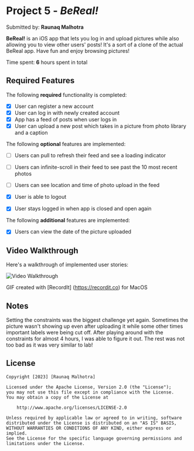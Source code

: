 # Project 5 - *BeReal!*

Submitted by: **Raunaq Malhotra**

**BeReal!** is an iOS app that lets you log in and upload pictures while also allowing you to view other users' posts! It's a sort of a clone of the actual BeReal app. Have fun and enjoy browsing pictures!

Time spent: **6** hours spent in total

## Required Features

The following **required** functionality is completed:

- [x] User can register a new account
- [x] User can log in with newly created account
- [x] App has a feed of posts when user logs in
- [x] User can upload a new post which takes in a picture from photo library and a caption    
 
The following **optional** features are implemented:

- [ ] Users can pull to refresh their feed and see a loading indicator
- [ ] Users can infinite-scroll in their feed to see past the 10 most recent photos
- [ ] Users can see location and time of photo upload in the feed    
- [x] User is able to logout
- [x] User stays logged in when app is closed and open again    


The following **additional** features are implemented:

- [x] Users can view the date of the picture uploaded

## Video Walkthrough

Here's a walkthrough of implemented user stories:

<img src='http://g.recordit.co/ywCkzfUaFy.gif' title='Video Walkthrough' width='' alt='Video Walkthrough' />

<!-- Replace this with whatever GIF tool you used!  -->
GIF created with [RecordIt] (https://recordit.co) for MacOS

## Notes

Setting the constraints was the biggest challenge yet again. Sometimes the picture wasn't showing up even after uploading it while some other times important labels were being cut off. After playing around with the constraints for almost 4 hours, I was able to figure it out. The rest was not too bad as it was very similar to lab!

## License

    Copyright [2023] [Raunaq Malhotra]

    Licensed under the Apache License, Version 2.0 (the "License");
    you may not use this file except in compliance with the License.
    You may obtain a copy of the License at

        http://www.apache.org/licenses/LICENSE-2.0

    Unless required by applicable law or agreed to in writing, software
    distributed under the License is distributed on an "AS IS" BASIS,
    WITHOUT WARRANTIES OR CONDITIONS OF ANY KIND, either express or implied.
    See the License for the specific language governing permissions and
    limitations under the License.

